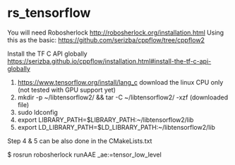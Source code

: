 # rs_tensorflow

You will need Robosherlock http://robosherlock.org/installation.html
Using this as the basic: https://github.com/serizba/cppflow/tree/cppflow2

Install the TF C API globally https://serizba.github.io/cppflow/installation.html#install-the-tf-c-api-globally
1. https://www.tensorflow.org/install/lang_c download the linux CPU only (not tested with GPU support yet)
2. mkdir -p ~/libtensorflow2/ && tar -C ~/libtensorflow2/ -xzf (downloaded file)
3. sudo ldconfig
4. export LIBRARY_PATH=$LIBRARY_PATH:~/libtensorflow2/lib
5. export LD_LIBRARY_PATH=$LD_LIBRARY_PATH:~/libtensorflow2/lib

Step 4 & 5 can be also done in the CMakeLists.txt

$ rosrun robosherlock runAAE _ae:=tensor_low_level
